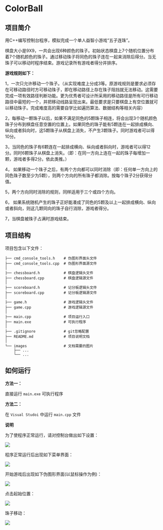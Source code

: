 # ColorBall

## 项目简介

用C++编写控制台程序，模拟完成一个单人益智小游戏“五子连珠”。

棋盘大小是9X9，一共会出现6种颜色的珠子。初始状态棋盘上7个随机位置分布着7个随机颜色的珠子。通过移动珠子将同色的珠子连在一起来消除后得分。当无珠子可以移动时程序结束。游戏记录所有游戏者得分并排序。

**游戏规则如下：**

1，一次只允许移动一个珠子。（从实现难度上分成3等。原游戏规则是要求必须存在可移动路径时方可移动珠子，即在移动路径上存在珠子阻挡就无法移动。这需要完成一项有效路径判断功能。更为优秀者可设计所采用的移动路径是所有可行移动路径中最短的一个，并把移动线路呈现出来。最低要求是只要棋盘上有空位置就可以移动珠子。完成难度高的需要自学比如遍历算法、数据结构等相关内容）

2，每移动一颗珠子以后，如果不满足同色的5颗珠子相连，将会出现3个随机颜色珠子分布到棋盘任意空置的位置上。如果同色的珠子能有5颗连在一起排成横向、纵向或者斜向时，这5颗珠子从棋盘上消失，不产生3颗珠子。同时游戏者可以得10分。

3，当同色的珠子有6颗连在一起排成横向、纵向或者斜向时，游戏者可以得12分。同时6颗珠子从棋盘上消失。（即：在同一方向上连在一起的珠子每增加一颗，游戏者多得2分。依此类推。）

4， 如果移动一个珠子之后，有两个方向都可以同时消除（即：任何单一方向上的同色珠子数至少为5颗），则两个方向的所有珠子都消除。按每个珠子2分获得分值。

5，两个方向同时消除的规则，同样适用于三个或四个方向。

6， 如果系统随机产生的珠子正好能凑成了同色的5颗及以上一起排成横向、纵向或者斜向，则这几颗同向的珠子自行消除，游戏者得分。

7，当棋盘被珠子占满时游戏结束。

## 项目结构

项目包含以下文件：

```
├── cmd_console_tools.h    # 伪图形界面头文件
├── cmd_console_tools.cpp  # 伪图形界面源文件
│
├── chessboard.h           # 棋盘逻辑头文件
├── chessboard.cpp         # 棋盘逻辑源文件
│
├── scoreboard.h           # 记分板逻辑头文件
├── scoreboard.cpp         # 记分板逻辑源文件
│
├── game.h                 # 游戏逻辑头文件
├── game.cpp               # 游戏逻辑源文件
│
├── main.cpp               # 项目运行入口
├── main.exe               # 可执行程序
│
├── .gitignore             # git忽略配置
├── README.md              # 项目说明文档
│
└── images                 # 文档需要的图片
    ├── ...
    └── ...
```

## 如何运行

**方法一：**

直接运行 `main.exe` 可执行程序

**方法二：**

在 `Visual Studoi` 中运行 `main.cpp` 文件

**说明**

为了使程序正常运行，请对控制台做出如下设置：

<img src="./images/setting.png">

程序正常运行后出现如下菜单界面：

<img src="./images/interface1.png">

开始游戏后出现如下伪图形界面(以鼠标操作为例)：

<img src="./images/interface2.png">

点击起始位置：

<img src="./images/example1.png">

珠子移动：

<img src="./images/example2.png">
